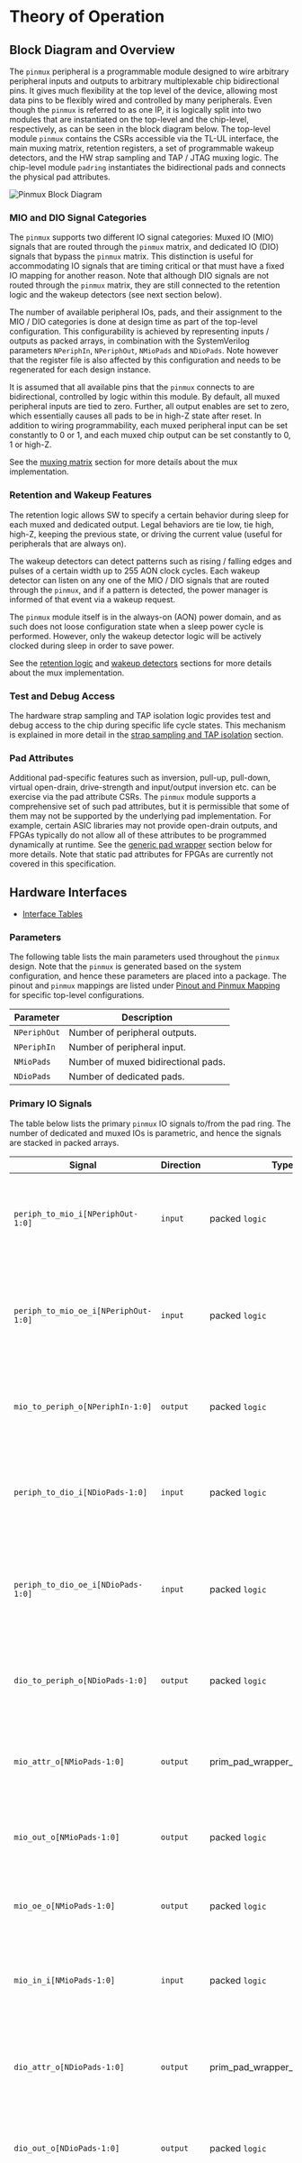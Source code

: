 # Theory of Operation

## Block Diagram and Overview

The `pinmux` peripheral is a programmable module designed to wire arbitrary peripheral inputs and outputs to arbitrary multiplexable chip bidirectional pins.
It gives much flexibility at the top level of the device, allowing most data pins to be flexibly wired and controlled by many peripherals.
Even though the `pinmux` is referred to as one IP, it is logically split into two modules that are instantiated on the top-level and the chip-level, respectively, as can be seen in the block diagram below.
The top-level module `pinmux` contains the CSRs accessible via the TL-UL interface, the main muxing matrix, retention registers, a set of programmable wakeup detectors, and the HW strap sampling and TAP / JTAG muxing logic.
The chip-level module `padring` instantiates the bidirectional pads and connects the physical pad attributes.

![Pinmux Block Diagram](../doc/pinmux_overview_block_diagram.svg)

### MIO and DIO Signal Categories

The `pinmux` supports two different IO signal categories:
Muxed IO (MIO) signals that are routed through the `pinmux` matrix, and dedicated IO (DIO) signals that bypass the `pinmux` matrix.
This distinction is useful for accommodating IO signals that are timing critical or that must have a fixed IO mapping for another reason.
Note that although DIO signals are not routed through the `pinmux` matrix, they are still connected to the retention logic and the wakeup detectors (see next section below).

The number of available peripheral IOs, pads, and their assignment to the MIO / DIO categories is done at design time as part of the top-level configuration.
This configurability is achieved by representing inputs / outputs as packed arrays, in combination with the SystemVerilog parameters `NPeriphIn`, `NPeriphOut`, `NMioPads` and `NDioPads`.
Note however that the register file is also affected by this configuration and needs to be regenerated for each design instance.

It is assumed that all available pins that the `pinmux` connects to are bidirectional, controlled by logic within this module.
By default, all muxed peripheral inputs are tied to zero.
Further, all output enables are set to zero, which essentially causes all pads to be in high-Z state after reset.
In addition to wiring programmability, each muxed peripheral input can be set constantly to 0 or 1, and each muxed chip output can be set constantly to 0, 1 or high-Z.

See the [muxing matrix](#muxing-matrix) section for more details about the mux implementation.

### Retention and Wakeup Features

The retention logic allows SW to specify a certain behavior during sleep for each muxed and dedicated output.
Legal behaviors are tie low, tie high, high-Z, keeping the previous state, or driving the current value (useful for peripherals that are always on).

The wakeup detectors can detect patterns such as rising / falling edges and pulses of a certain width up to 255 AON clock cycles.
Each wakeup detector can listen on any one of the MIO / DIO signals that are routed through the `pinmux`, and if a pattern is detected, the power manager is informed of that event via a wakeup request.

The `pinmux` module itself is in the always-on (AON) power domain, and as such does not loose configuration state when a sleep power cycle is performed.
However, only the wakeup detector logic will be actively clocked during sleep in order to save power.

See the [retention logic](#retention-logic) and [wakeup detectors](#wakeup-detectors) sections for more details about the mux implementation.

### Test and Debug Access

The hardware strap sampling and TAP isolation logic provides test and debug access to the chip during specific life cycle states.
This mechanism is explained in more detail in the [strap sampling and TAP isolation](#strap-sampling-and-tap-isolation) section.

### Pad Attributes

Additional pad-specific features such as inversion, pull-up, pull-down, virtual open-drain, drive-strength and input/output inversion etc. can be exercise via the pad attribute CSRs.
The `pinmux` module supports a comprehensive set of such pad attributes, but it is permissible that some of them may not be supported by the underlying pad implementation.
For example, certain ASIC libraries may not provide open-drain outputs, and FPGAs typically do not allow all of these attributes to be programmed dynamically at runtime.
See the [generic pad wrapper](#generic-pad-wrapper) section below for more details.
Note that static pad attributes for FPGAs are currently not covered in this specification.

## Hardware Interfaces

* [Interface Tables](../../../top_earlgrey/ip/pinmux/data/autogen/pinmux.hjson#interfaces)

### Parameters

The following table lists the main parameters used throughout the `pinmux` design.
Note that the `pinmux` is generated based on the system configuration, and hence these parameters are placed into a package.
The pinout and `pinmux` mappings are listed under [Pinout and Pinmux Mapping](#pinout-and-pinmux-mapping) for specific top-level configurations.

Parameter      | Description
---------------|---------------
`NPeriphOut`   | Number of peripheral outputs.
`NPeriphIn`    | Number of peripheral input.
`NMioPads`     | Number of muxed bidirectional pads.
`NDioPads`     | Number of dedicated pads.

### Primary IO Signals

The table below lists the primary `pinmux` IO signals to/from the pad ring.
The number of dedicated and muxed IOs is parametric, and hence the signals are stacked in packed arrays.

Signal                                 | Direction | Type                               | Description
---------------------------------------|-----------|------------------------------------|---------------
`periph_to_mio_i[NPeriphOut-1:0]`      | `input`   | packed `logic`                     | Signals from `NPeriphOut` muxed peripheral outputs coming into the `pinmux`.
`periph_to_mio_oe_i[NPeriphOut-1:0]`   | `input`   | packed `logic`                     | Signals from `NPeriphOut` muxed peripheral output enables coming into the `pinmux`.
`mio_to_periph_o[NPeriphIn-1:0]`       | `output`  | packed `logic`                     | Signals to `NPeriphIn` muxed peripherals coming from the `pinmux`.
`periph_to_dio_i[NDioPads-1:0]`        | `input`   | packed `logic`                     | Signals from `NDioPads` dedicated peripheral outputs coming into the `pinmux`.
`periph_to_dio_oe_i[NDioPads-1:0]`     | `input`   | packed `logic`                     | Signals from `NDioPads` dedicated peripheral output enables coming into the `pinmux`.
`dio_to_periph_o[NDioPads-1:0]`        | `output`  | packed `logic`                     | Signals to `NDioPads` dedicated peripherals coming from the `pinmux`.
`mio_attr_o[NMioPads-1:0]`             | `output`  | prim_pad_wrapper_pkg::pad_attr_t   | Packed array containing the pad attributes of all muxed IOs.
`mio_out_o[NMioPads-1:0]`              | `output`  | packed `logic`                     | Signals to `NMioPads` bidirectional muxed pads as output data.
`mio_oe_o[NMioPads-1:0]`               | `output`  | packed `logic`                     | Signals to `NMioPads` bidirectional muxed pads as output enables.
`mio_in_i[NMioPads-1:0]`               | `input`   | packed `logic`                     | Signals from `NMioPads` bidirectional muxed pads as input data.
`dio_attr_o[NDioPads-1:0]`             | `output`  | prim_pad_wrapper_pkg::pad_attr_t   | Packed array containing the pad attributes of all dedicated IOs.
`dio_out_o[NDioPads-1:0]`              | `output`  | packed `logic`                     | Signals to `NDioPads` bidirectional dedicated pads as output data.
`dio_oe_o[NDioPads-1:0]`               | `output`  | packed `logic`                     | Signals to `NDioPads` bidirectional dedicated pads as output enables.
`dio_in_i[NDioPads-1:0]`               | `input`   | packed `logic`                     | Signals from `NDioPads` bidirectional dedicated pads as input data.


## Muxing Matrix

The diagram below shows connectivity between four arbitrary chip pins, named `MIO0` .. `MIO3`, and several muxed peripheral inputs and outputs.
This shows the connectivity available in all directions, as well as the control registers described later in this document.
Two example peripherals (`uart` and `spidev`) are attached to the `pinmux` in this example, one with one input and one output, the other with three inputs and one output.
The diagram also shows the `padring` module which instantiates the bidirectional chip pads with output enable control.

![Pinmux Block Diagram](../doc/pinmux_muxing_matrix.svg)

Note that apart from selecting a specific input pad, the `periph_insel[*]` signals can also be used to tie the peripheral input to 0 or 1.
Likewise, the output select signals `mio_outsel[*]` can also be used to constantly drive an output pin to 0/1 or to put it into high-Z state (default).
The output enable and the associated data signal (i.e. `periph_to_mio` and `periph_to_mio_oe`) are indexed with the same select signal to allow the peripheral hardware to determine the pad direction instead of demoting that control to SW.

## Retention Logic

As illustrated in the picture above, all muxing matrix and DIO outputs are routed through the retention logic, which essentially consists of a set of multiplexors and two retention registers per output (one register is for the output data and one for the output enable).
This multiplexor can be configured to be automatically activated upon sleep entry in order to either drive the output low, high, high-Z or to the last seen value (keep).
If no sleep behavior is specified, the retention logic will continue to drive out the value coming from the peripheral side, which can be useful for peripherals that reside in the AON domain.

The sleep behavior of all outputs is activated in parallel via a trigger signal asserted by the power manager.
Once activated, it is the task of SW to disable the sleep behavior for each individual pin when waking up from sleep.
This ensures that the output values remain stable until the system and its peripherals have been re-initialized.

## Wakeup Detectors

The `pinmux` contains eight programmable wakeup detector modules that can listen on any of the MIO or DIO pins.
Each detector contains a debounce filter and an 8bit counter running on the AON clock domain.
The detectors can be programmed via the [`WKUP_DETECTOR_0`](../../../top_earlgrey/ip/pinmux/data/autogen/pinmux.hjson#wkup_detector_0) and [`WKUP_DETECTOR_CNT_TH_0`](../../../top_earlgrey/ip/pinmux/data/autogen/pinmux.hjson#wkup_detector_cnt_th_0) registers to detect the following patterns:

- rising edge
- falling edge
- rising or falling edge
- positive pulse up to 255 AON clock cycles in length
- negative pulse up to 255 AON clock cycles in length

Note that for all patterns listed above, the input signal is sampled with the AON clock.
This means that the input signal needs to remain stable for at least one AON clock cycle after a level change for the detector to recognize the event (depending on the debounce filter configuration, the signal needs to remain stable for multiple clock cycles).

If a pattern is detected, the wakeup detector will send a wakeup request to the power manager, and the cause bit corresponding to that detector will be set in the [`WKUP_CAUSE`](../../../top_earlgrey/ip/pinmux/data/autogen/pinmux.hjson#wkup_cause) register.

Note that the wkup detector should be disabled by setting [`WKUP_DETECTOR_EN_0`](../../../top_earlgrey/ip/pinmux/data/autogen/pinmux.hjson#wkup_detector_en_0) before changing the detection mode.
The reason for that is that the pulse width counter is NOT cleared upon a mode change while the detector is enabled.

## Strap Sampling and TAP Isolation

The `pinmux` contains a set of dedicated HW "straps", which are essentially signals that are multiplexed onto fixed MIO pad locations.
Depending on the life cycle state, these straps are either continuously sampled, or latched right after POR.

There are two groups of HW straps:
1. Three DFT straps that determine the DFT mode.
   These bits are output via the `dft_strap_test_o` signal such that they can be routed to the tool-inserted DFT controller.
2. Two TAP selection straps for determining which TAP should be multiplexed onto the JTAG IOs.

The conditions under which these two strap groups are sampled are listed in the tables below.
Note that the HW straps can be used just like regular GPIOs once they have been sampled.

Strap Group \ Life Cycle State  | TEST_UNLOCKED* | RMA          | DEV          | All Other States
--------------------------------|----------------|--------------|--------------|------------------
DFT straps                      | Once at boot   | Once at boot | -            | -
TAP strap 0                     | Continuously   | Continuously | Once at boot | Once at boot
TAP strap 1                     | Continuously   | Continuously | Once at boot | -

*Once at boot:* Sampled once after life cycle initialization (sampling event is initiated by pwrmgr).

*Continuously:* Sampled continuously after life cycle initialization.

The TAP muxing logic is further qualified by the life cycle state in order to isolate the TAPs in certain life cycle states.
The following table lists the TAP strap encoding and the life cycle states in which the associated TAPs can be selected and accessed.

TAP strap 1 | TAP strap 0  | Life Cycle State         | Selected TAP
------------|--------------|--------------------------|---------------
0           | 0            | All states               | -
0           | 1            | All states               | Life Cycle
1           | 0            | TEST_UNLOCKED*, RMA, DEV | RISC-V
1           | 1            | TEST_UNLOCKED*, RMA      | DFT

Note that the tool-inserted DFT controller may assert the `dft_hold_tap_sel_i` during a test (e.g. boundary scan) in which case the `pinmux` will temporarily pause sampling of the TAP selection straps.

Also, it should be noted that the pad attributes of all JTAG IOs will be gated to all-zero temporarily, while the JTAG is enabled (this does not affect the values in the CSRs).
This is to ensure that any functional attributes like inversion or pull-ups / pull-downs do not interfere with the JTAG while it is in use.

For more information about the life cycle states, see [Life Cycle Controller Specification](../../lc_ctrl/README.md) and the [Life Cycle Definition Table](../../../../doc/security/specs/device_life_cycle/README.md#manufacturing-states).


## Generic Pad Wrapper

<center>
<img src="generic_pad_wrapper.svg" width="50%">
</center>

The generic pad wrapper is intended to abstract away implementation differences between the target technologies by providing a generic interface that is compatible with the `padring` module.
It is the task of the RTL build flow to select the appropriate pad wrapper implementation.

A specific implementation of a pad wrapper may choose to instantiate a technology primitive (as it is common in ASIC flows), or it may choose to model the functionality behaviorally such that it can be inferred by the technology mapping tool (e.g., in the case of an FPGA target).
It is permissible to omit the implementation of all IO attributes except input/output inversion.

The generic pad wrapper must expose the following IOs and parameters, even if they are not connected internally.
In particular, the pad attribute struct `attr_i` must contain all fields listed below, even if not all attributes are supported (it is permissible to just leave them unconnected in the pad wrapper implementation).

Parameter      | Default    | Description
---------------|------------|-----------------------------------------------------
`PadType`      | `BidirStd` | Pad variant to be instantiated (technology-specific)
`ScanRole`     | `NoScan`   | Scan role, can be `NoScan`, `ScanIn` or `ScanOut`

Note that `PadType` is a technology-specific parameter.
The generic pad wrapper only implements variant `BidirStd`, but for other target technologies, this parameter can be used to select among a variety of different pad flavors.

The `ScanRole` parameter determines the behavior when scanmode is enabled.
Depending on whether a given pad acts as a scan input or output, certain pad attributes and functionalities need to be bypassed.
This parameter is typically only relevant for ASIC targets and therefore not modeled in the generic pad model.

Also note that the pad wrapper may implement a "virtual" open-drain termination, where standard bidirectional pads are employed, but instead of driving the output high for a logic 1 the pad is put into tristate mode.

Signal               | Direction  | Type        | Description
---------------------|------------|-------------|-----------------------------------------------
`clk_scan_i`         | `input`    | `logic`     | Scan clock of the pad
`scanmode_i`         | `input`    | `logic`     | Scan mode enable of the pad
`pok_i`              | `input`    | `pad_pok_t` | Technology-specific power sequencing signals
`inout_io`           | `inout`    | `wire`      | Bidirectional inout of the pad
`in_o`               | `output`   | `logic`     | Input data signal
`in_raw_o`           | `output`   | `logic`     | Un-inverted input data signal
`out_i`              | `input`    | `logic`     | Output data signal
`oe_i`               | `input`    | `logic`     | Output data enable
`attr_i[0]`          | `input`    | `logic`     | Input/output inversion
`attr_i[1]`          | `input`    | `logic`     | Virtual open-drain enable
`attr_i[2]`          | `input`    | `logic`     | Pull enable
`attr_i[3]`          | `input`    | `logic`     | Pull select (0: pull-down, 1: pull-up)
`attr_i[4]`          | `input`    | `logic`     | Keeper enable
`attr_i[5]`          | `input`    | `logic`     | Schmitt trigger enable
`attr_i[6]`          | `input`    | `logic`     | Open drain enable
`attr_i[8:7]`        | `input`    | `logic`     | Slew rate (0x0: slowest, 0x3: fastest)
`attr_i[12:9]`       | `input`    | `logic`     | Drive strength (0x0: weakest, 0xf: strongest)

Note that the corresponding pad attribute registers [`MIO_PAD_ATTR_0`](../../../top_earlgrey/ip/pinmux/data/autogen/pinmux.hjson#mio_pad_attr_0) and [`DIO_PAD_ATTR_0`](../../../top_earlgrey/ip/pinmux/data/autogen/pinmux.hjson#dio_pad_attr_0) have "writes-any-reads-legal" (WARL) behavior (see also [pad attributes](#pad-attributes)).
